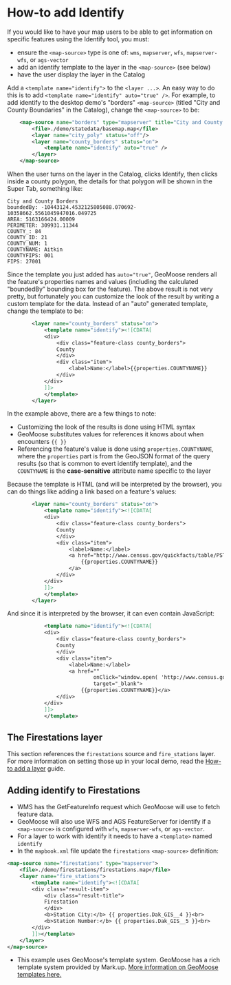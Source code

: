 # How-to add Identify

If you would like to have your map users to be able to get information on specific features using the Identify tool,
you must:
* ensure the `<map-source>` type is one of: `wms`, `mapserver`, `wfs`, `mapserver-wfs`, or `ags-vector`
* add an identify template to the layer in the `<map-source>` (see below)
* have the user display the layer in the Catalog

Add a `<template name="identify">` to the `<layer ...>`.  An easy way to do this is to add
`<template name="identify" auto="true" />`.  For example, to add identify to the desktop demo's "borders" `<map-source>`
(titled "City and County Boundaries" in the Catalog), change the `<map-source>` to be:

```xml
    <map-source name="borders" type="mapserver" title="City and County Borders">
        <file>./demo/statedata/basemap.map</file>
        <layer name="city_poly" status="off"/>
        <layer name="county_borders" status="on">
            <template name="identify" auto="true" />
        </layer>
    </map-source>
```

When the user turns on the layer in the Catalog, clicks Identify, then clicks inside a county polygon, the details
for that polygon will be shown in the Super Tab, something like:

```
City and County Borders
boundedBy: -10443124.4532125805088.070692-10358662.5561045947016.049725
AREA: 5163166424.00009
PERIMETER: 309931.11344
COUNTY_: 84
COUNTY_ID: 21
COUNTY_NUM: 1
COUNTYNAME: Aitkin
COUNTYFIPS: 001
FIPS: 27001
```

Since the template you just added has `auto="true"`, GeoMoose renders all the feature's properties names and values
(including the calculated "boundedBy" bounding box for the feature).  The above result is not very pretty, but
fortunately you can customize the look of the result by writing a custom template for the data.  Instead of an "auto"
generated template, change the template to be:

```xml
        <layer name="county_borders" status="on">
            <template name="identify"><![CDATA[
            <div>
                <div class="feature-class county_borders">
                County
                </div>
                <div class="item">
                    <label>Name:</label>{{properties.COUNTYNAME}}
                </div>
            </div>
            ]]>
            </template>
        </layer>
```

In the example above, there are a few things to note:
* Customizing the look of the results is done using HTML syntax
* GeoMoose substitutes values for references it knows about when encounters `{{ }}`
* Referencing the feature's value is done using `properties.COUNTYNAME`, where the `properties` part is from the GeoJSON
format of the query results (so that is common to evert identify template), and the `COUNTYNAME` is the
**case-sensitive** attribute name specific to the layer

Because the template is HTML (and will be interpreted by the browser), you can do things like adding a link based on a
feature's values:

```xml
        <layer name="county_borders" status="on">
            <template name="identify"><![CDATA[
            <div>
                <div class="feature-class county_borders">
                County
                </div>
                <div class="item">
                    <label>Name:</label>
                    <a href="http://www.census.gov/quickfacts/table/PST045215/{{properties.FIPS}},{{properties.COUNTYFIPS}}" target="_blank">
                        {{properties.COUNTYNAME}}
                    </a>
                </div>
            </div>
            ]]>
            </template>
        </layer>
```

And since it is interpreted by the browser, it can even contain JavaScript:

```xml
            <template name="identify"><![CDATA[
            <div>
                <div class="feature-class county_borders">
                County
                </div>
                <div class="item">
                    <label>Name:</label>
                    <a href=""
                            onClick="window.open( 'http://www.census.gov/quickfacts/table/PST045215/{{properties.FIPS}},{{properties.COUNTYFIPS}}', 'Details','width=600,height=1000' ); return false"
                            target="_blank">
                        {{properties.COUNTYNAME}}</a>
                </div>
            </div>
            ]]>
            </template>
```

## The Firestations layer

This section references the `firestations` source and `fire_stations` layer.
For more information on setting those up in your local demo, read the
[How-to add a layer](./add-a-layer.md) guide.

## Adding identify to Firestations

* WMS has the GetFeatureInfo request which GeoMoose will use to fetch feature data.
* GeoMoose will also use WFS and AGS FeatureServer for identify if a `<map-source>` is
  configured with `wfs`, `mapserver-wfs`, or `ags-vector`.
* For a layer to work with identify it needs to have a `<template>` named `identify`
* In the `mapbook.xml` file update the `firestations` `<map-source>` definition:

<!-- {% raw %} -->
```xml
<map-source name="firestations" type="mapserver">
    <file>./demo/firestations/firestations.map</file>
    <layer name="fire_stations">
        <template name="identify"><![CDATA[
        <div class="result-item">
            <div class="result-title">
            Firestation
            </div>
            <b>Station City:</b> {{ properties.Dak_GIS__4 }}<br>
            <b>Station Number:</b> {{ properties.Dak_GIS__5 }}<br>
        </div>
        ]]></template>
    </layer>
</map-source>
```
<!-- {% endraw %} -->

* This example uses GeoMoose's template system.  GeoMoose has a rich template system provided by Mark.up.
  [More information on GeoMoose templates here.](http://geomoose.github.io/gm3/templates.html)
